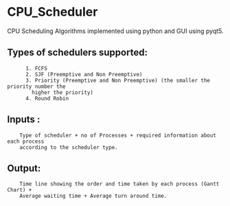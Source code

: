 # CPU_Scheduler

CPU Scheduling Algorithms implemented using python and GUI using pyqt5. 

   ## Types of schedulers supported: 
   
          1. FCFS  
          2. SJF (Preemptive and Non Preemptive)  
          3. Priority (Preemptive and Non Preemptive) (the smaller the priority number the
            higher the priority)  
          4. Round Robin  
          
   ## Inputs :   
   
        Type of scheduler + no of Processes + required information about each process  
        according to the scheduler type.  
        
  ## Output: 
  
        Time line showing the order and time taken by each process (Gantt Chart) +  
        Average waiting time + Average turn around time.   
